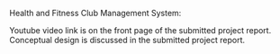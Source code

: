 Health and Fitness Club Management System:

Youtube video link is on the front page of the submitted project report.
Conceptual design is discussed in the submitted project report.
